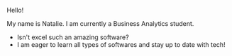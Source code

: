 Hello! 

My name is Natalie. I am currently a Business Analytics student. 
- Isn't excel such an amazing software?
- I am eager to learn all types of softwares and stay up to date with tech!



<!---
natalienpy/natalienpy is a ✨ special ✨ repository because its `README.md` (this file) appears on your GitHub profile.
You can click the Preview link to take a look at your changes.
--->
